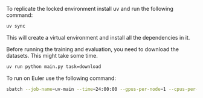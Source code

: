 To replicate the locked environment install uv and run the following command:

```bash
uv sync
```

This will create a virtual environment and install all the dependencies in it.

Before running the training and evaluation, you need to download the datasets. This might take some time.

```bash
uv run python main.py task=download
```

To run on Euler use the following command:

```bash
sbatch --job-name=uv-main --time=24:00:00 --gpus-per-node=1 --cpus-per-task=1 --mem-per-cpu=32G --output=uv-main-%j.out --wrap="uv run python main.py"
```